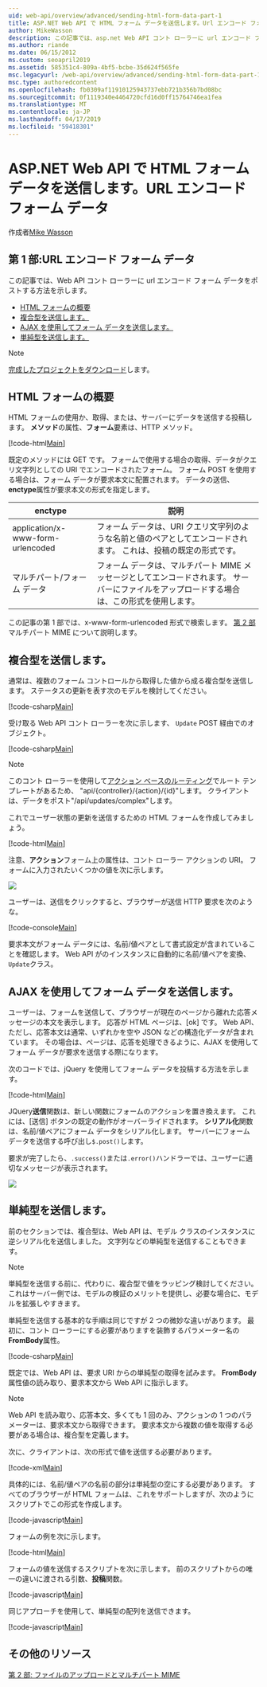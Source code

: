 ```yaml
---
uid: web-api/overview/advanced/sending-html-form-data-part-1
title: ASP.NET Web API で HTML フォーム データを送信します。Url エンコード フォーム データ - ASP.NET 4.x
author: MikeWasson
description: この記事では、asp.net Web API コント ローラーに url エンコード フォーム データをポストする方法を示しています 4.x。
ms.author: riande
ms.date: 06/15/2012
ms.custom: seoapril2019
ms.assetid: 585351c4-809a-4bf5-bcbe-35d624f565fe
msc.legacyurl: /web-api/overview/advanced/sending-html-form-data-part-1
msc.type: authoredcontent
ms.openlocfilehash: fb0309af11910125943737ebb721b356b7bd08bc
ms.sourcegitcommit: 0f1119340e4464720cfd16d0ff15764746ea1fea
ms.translationtype: MT
ms.contentlocale: ja-JP
ms.lasthandoff: 04/17/2019
ms.locfileid: "59418301"
---
```

# <a name="sending-html-form-data-in-aspnet-web-api-form-urlencoded-data"></a>ASP.NET Web API で HTML フォーム データを送信します。URL エンコード フォーム データ

作成者[Mike Wasson](https://github.com/MikeWasson)

## <a name="part-1-form-urlencoded-data"></a>第 1 部:URL エンコード フォーム データ

この記事では、Web API コント ローラーに url エンコード フォーム データをポストする方法を示します。

- [HTML フォームの概要](#overview_of_html_forms)
- [複合型を送信します。](#sending_complex_types)
- [AJAX を使用してフォーム データを送信します。](#sending_form_data_via_ajax)
- [単純型を送信します。](#sending_simple_types)

> [!NOTE]
> [完成したプロジェクトをダウンロード](https://code.msdn.microsoft.com/ASPNET-Web-API-Sending-a6f9d007)します。


<a id="overview_of_html_forms"></a>
## <a name="overview-of-html-forms"></a>HTML フォームの概要

HTML フォームの使用か、取得、または、サーバーにデータを送信する投稿します。 **メソッド**の属性、**フォーム**要素は、HTTP メソッド。

[!code-html[Main](sending-html-form-data-part-1/samples/sample1.html)]

既定のメソッドには GET です。 フォームで使用する場合の取得、データがクエリ文字列としての URI でエンコードされたフォーム。 フォーム POST を使用する場合は、フォーム データが要求本文に配置されます。 データの送信、 **enctype**属性が要求本文の形式を指定します。

| enctype | 説明 |
| --- | --- |
| application/x-www-form-urlencoded | フォーム データは、URI クエリ文字列のような名前と値のペアとしてエンコードされます。 これは、投稿の既定の形式です。 |
| マルチパート/フォーム データ | フォーム データは、マルチパート MIME メッセージとしてエンコードされます。 サーバーにファイルをアップロードする場合は、この形式を使用します。 |

この記事の第 1 部では、x-www-form-urlencoded 形式で検索します。 [第 2 部](sending-html-form-data-part-2.md)マルチパート MIME について説明します。

<a id="sending_complex_types"></a>
## <a name="sending-complex-types"></a>複合型を送信します。

通常は、複数のフォーム コントロールから取得した値から成る複合型を送信します。 ステータスの更新を表す次のモデルを検討してください。

[!code-csharp[Main](sending-html-form-data-part-1/samples/sample2.cs)]

受け取る Web API コント ローラーを次に示します、 `Update` POST 経由でのオブジェクト。

[!code-csharp[Main](sending-html-form-data-part-1/samples/sample3.cs)]

> [!NOTE]
> このコント ローラーを使用して[アクション ベースのルーティング](../web-api-routing-and-actions/routing-in-aspnet-web-api.md#routing_by_action_name)でルート テンプレートがあるため、 &quot;api/{controller}/{action}/{id}&quot;します。 クライアントは、データをポスト&quot;/api/updates/complex&quot;します。


これでユーザー状態の更新を送信するための HTML フォームを作成してみましょう。

[!code-html[Main](sending-html-form-data-part-1/samples/sample4.html)]

注意、**アクション**フォーム上の属性は、コント ローラー アクションの URI。 フォームに入力されたいくつかの値を次に示します。

![](sending-html-form-data-part-1/_static/image1.png)

ユーザーは、送信をクリックすると、ブラウザーが送信 HTTP 要求を次のような。

[!code-console[Main](sending-html-form-data-part-1/samples/sample5.cmd)]

要求本文がフォーム データには、名前/値ペアとして書式設定が含まれていることを確認します。 Web API がのインスタンスに自動的に名前/値ペアを変換、`Update`クラス。

<a id="sending_form_data_via_ajax"></a>
## <a name="sending-form-data-via-ajax"></a>AJAX を使用してフォーム データを送信します。

ユーザーは、フォームを送信して、ブラウザーが現在のページから離れた応答メッセージの本文を表示します。 応答が HTML ページは、[ok] です。 Web API、ただし、応答本文は通常、いずれかを空や JSON などの構造化データが含まれています。 その場合は、ページは、応答を処理できるように、AJAX を使用してフォーム データが要求を送信する際になります。

次のコードでは、jQuery を使用してフォーム データを投稿する方法を示します。

[!code-html[Main](sending-html-form-data-part-1/samples/sample6.html)]

JQuery**送信**関数は、新しい関数にフォームのアクションを置き換えます。 これには、[送信] ボタンの既定の動作がオーバーライドされます。 **シリアル化**関数は、名前/値ペアにフォーム データをシリアル化します。 サーバーにフォーム データを送信する呼び出し`$.post()`します。

要求が完了したら、`.success()`または`.error()`ハンドラーでは、ユーザーに適切なメッセージが表示されます。

![](sending-html-form-data-part-1/_static/image2.png)

<a id="sending_simple_types"></a>
## <a name="sending-simple-types"></a>単純型を送信します。

前のセクションでは、複合型は、Web API は、モデル クラスのインスタンスに逆シリアル化を送信しました。 文字列などの単純型を送信することもできます。

> [!NOTE]
> 単純型を送信する前に、代わりに、複合型で値をラッピング検討してください。 これはサーバー側では、モデルの検証のメリットを提供し、必要な場合に、モデルを拡張しやすきます。


単純型を送信する基本的な手順は同じですが 2 つの微妙な違いがあります。 最初に、コント ローラーにする必要がありますを装飾するパラメーター名の**FromBody**属性。

[!code-csharp[Main](sending-html-form-data-part-1/samples/sample7.cs?highlight=3)]

既定では、Web API は、要求 URI からの単純型の取得を試みます。 **FromBody**属性値の読み取り、要求本文から Web API に指示します。

> [!NOTE]
> Web API を読み取り、応答本文、多くても 1 回のみ、アクションの 1 つのパラメーターは、要求本文から取得できます。 要求本文から複数の値を取得する必要がある場合は、複合型を定義します。


次に、クライアントは、次の形式で値を送信する必要があります。

[!code-xml[Main](sending-html-form-data-part-1/samples/sample8.xml)]

具体的には、名前/値ペアの名前の部分は単純型の空にする必要があります。 すべてのブラウザーが HTML フォームは、これをサポートしますが、次のようにスクリプトでこの形式を作成します。

[!code-javascript[Main](sending-html-form-data-part-1/samples/sample9.js)]

フォームの例を次に示します。

[!code-html[Main](sending-html-form-data-part-1/samples/sample10.html)]

フォームの値を送信するスクリプトを次に示します。 前のスクリプトからの唯一の違いに渡される引数、**投稿**関数。

[!code-javascript[Main](sending-html-form-data-part-1/samples/sample11.js?highlight=2)]

同じアプローチを使用して、単純型の配列を送信できます。

[!code-javascript[Main](sending-html-form-data-part-1/samples/sample12.js)]

## <a name="additional-resources"></a>その他のリソース

[第 2 部: ファイルのアップロードとマルチパート MIME](sending-html-form-data-part-2.md)
